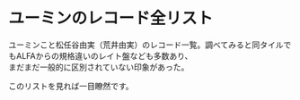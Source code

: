 # ユーミンのレコード全リスト
ユーミンこと松任谷由実（荒井由実）のレコード一覧。調べてみると同タイルでもALFAからの規格違いのレイト盤なども多数あり、  
まだまだ一般的に区別されていない印象があった。

このリストを見れば一目瞭然です。
